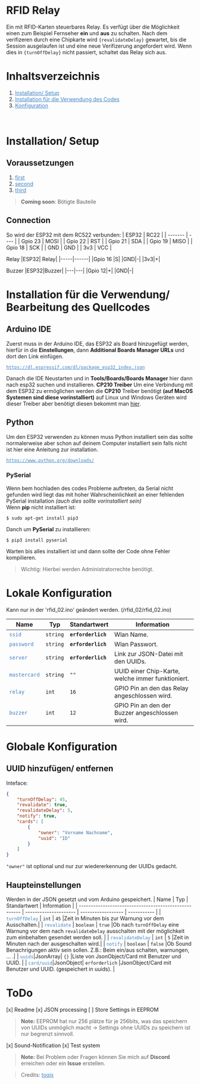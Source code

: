# RFID Relay

Ein mit RFID-Karten steuerbares Relay. Es verfügt über die Möglichkeit einen zum Beispiel Fernseher **ein** und **aus** zu schalten. Nach dem verifizeren durch eine Chipkarte wird `{revalidateDelay}` gewartet, bis die Session ausgelaufen ist und eine neue Verifizerung angefordert wird. Wenn dies in `{turnOffDelay}` nicht passiert, schaltet das Relay sich aus.

# Inhaltsverzeichnis

1. <a href="#setup" style="color: #4183c4;">Installation/ Setup</a>
2. <a href="#setup2" style="color: #4183c4;">Installation für die Verwendung des Codes</a>
3. <a href="#config" style="color: #4183c4;">Konfiguration</a>

<br>

# Installation/ Setup<a name="setup"></a>

## Voraussetzungen

1. <a href="#first" style="color: #4183c4;">first</a>
2. <a href="#first" style="color: #4183c4;">second</a>
3. <a href="#first" style="color: #4183c4;">third</a>

>**Coming soon**: Bötigte Bauteile

## Connection

So wird der ESP32 mit dem RC522 verbunden:
| ESP32   | RC22 |
| ------- | ---- |
| Gpio 23 | MOSI |
| Gpio 22 | RST  |
| Gpio 21 | SDA  |
| Gpio 19 | MISO |
| Gpio 18 | SCK  |
| GND     | GND  |
| 3v3     | VCC  |

Relay
|ESP32| Relay|
|-----|------|
|Gpio 16 |S|
|GND|-|
|3v3|+|

Buzzer
|ESP32|Buzzer|
|---|---|
|Gpio 12|+|
|GND|-|

# Installation für die Verwendung/ Bearbeitung des Quellcodes<a name="setup2"></a>

## Arduino IDE

Zuerst muss in der Arduino IDE, das ESP32 als Board hinzugefügt werden, hierfür in die **Einstellungen**, dann **Additional Boards Manager URLs** und dort den Link einfügen.

<pre>
<code><a href="https://dl.espressif.com/dl/package_esp32_index.json" style="color: #4183c4">https://dl.espressif.com/dl/package_esp32_index.json</a></code>
</pre>

Danach die IDE Neustarten und in **Tools/Boards/Boards Manager** hier dann nach esp32 suchen und installieren.
**CP210 Treiber**
Um eine Verbindung mit dem ESP32 zu ermöglichen werden die **CP210** Treiber benötigt **(auf MacOS Systemen sind diese vorinstalliert)** auf Linux und Windows Geräten wird dieser Treiber aber benötigt diesen bekommt man <a href="https://www.silabs.com/products/development-tools/software/usb-to-uart-bridge-vcp-drivers">hier</a>.

## Python

Um den ESP32 verwenden zu können muss Python installiert sein das sollte normalerweise aber schon auf deinem Computer installiert sein falls nicht ist hier eine Anleitung zur installation.

<pre>
<code><a href="https://www.python.org/downloads/" style="color: #4183c4">https://www.python.org/downloads/</a></code>
</pre>

### PySerial

Wenn bem hochladen des codes Probleme auftreten, da Serial nicht gefunden wird liegt das mit hoher Wahrscheinlichkeit an einer fehlenden PySerial installation <em>(auch dies sollte vorinstalliert sein)</em><br>
Wenn **pip** nicht installiert ist:

```console
$ sudo apt-get install pip3
```

Danch um **PySerial** zu installieren:

```console
$ pip3 install pyserial
```

Warten bis alles installiert ist und dann sollte der Code ohne Fehler kompilieren.

> Wichtig: Hierbei werden Administratorrechte benötigt.

# Lokale Konfiguration<a name="config"></a>

Kann nur in der 'rfid_02.ino' geändert werden. (/rfid_02/rfid_02.ino)

| Name                                             | Typ                    | Standartwert                                | Information |
| ------------------------------------------------ | ---------------------- | ------------------------------------------- | ----------- |
| <code style=" color: #4183c4;">ssid</code>       | <code >string</code>   | <code ><strong>erforderlich</strong></code> |Wlan Name.|
| <code style=" color: #4183c4;">password</code>   | <code >string</code>   | <code ><strong>erforderlich</strong></code> |Wlan Passwort.|
| <code style=" color: #4183c4;">server</code>     | <code >string</code>   | <code ><strong>erforderlich</strong></code> | Link zur JSON-Datei mit den UUIDs.|
| <code style=" color: #4183c4;">mastercard</code> | <code >string</code> | <code >""</code>                          |UUID einer Chip-Karte, welche immer funktioniert.|
| <code style=" color: #4183c4;">relay</code>   | <code >int</code> | <code >16</code> |GPIO Pin an den das Relay angeschlossen wird.|
| <code style=" color: #4183c4;">buzzer</cod>   | <code >int</code> | <code >12</code> |GPIO Pin an den der Buzzer angeschlossen wird.|



# Globale Konfiguration

## UUID hinzufügen/ entfernen

Inteface:

```json
{
    "turnOffDelay": 45,
    "revalidate": true,
    "revalidateDelay": 5,
    "notify": true,
    "cards": [
        {
            "owner": "Vorname Nachname",
            "uuid": "ID"
        }
    ]
}
```

`"owner"` ist optional und nur zur wiedererkennung der UUIDs gedacht.

## Haupteinstellungen
Werden in der JSON gesetzt und vom Arduino gespeichert.
| Name                                                  | Typ                   | Standartwert       | Information |
| ----------------------------------------------------- | --------------------- | ------------------ | ----------- |
| <code style=" color: #4183c4;">turnOffDelay</code>           | <code >int</code>     | <code >45</code>   |Zeit in Minuten bis zur Warnung vor dem Ausschalten.|
| <code style=" color: #4183c4;">revalidate</code>      | <code >boolean</code> | <code >true</code> |Ob nach `turnOffDelay` eine Warnung vor dem nach `revalidateDelay` ausschalten mit der möglichkeit zum einbehalten gesendet werden soll. |
| <code style=" color: #4183c4;">revalidateDelay</code> | <code >int</code>     | <code >5</code>   |Zeit in Minuten nach der ausgeschalten wird.|
| <code style=" color: #4183c4;">notify</code>      | <code >boolean</code>  | <code >false</code>                         |Ob Sound Benachrigungen aktiv sein sollen. Z.B.: Beim ein/aus schalten, warnungen, ... .|
| <code style=" color: #4183c4;">uuids</code>|JsonArray| <code >{}</code> |Liste von JsonObject/Card mit Benutzer und UUID. |
| <code style=" color: #4183c4;">card/uuid</code>|JsonObject| <code >erforderlich</code> |JsonObject/Card mit Benutzer und UUID. (gespeichert in uuids). |

# ToDo
[x] Readme
[x] JSON processing
[ ] Store Settings in EEPROM
> **Note:** EEPROM hat nur 256 plätze für je 256bits, was das speichern von UUIDs unmöglich macht  -> Settings ohne UUIDs zu speichern ist nur begrenzt sinnvoll.

[x] Sound-Notification
[x] Test system
> **Note:** Bei Problem oder Fragen können Sie mich auf **Discord** erreichen oder ein **Issue** erstellen.

> Credits: <a href="https://github.com/toqix" style="color: #4183c4;">toqix</a>
